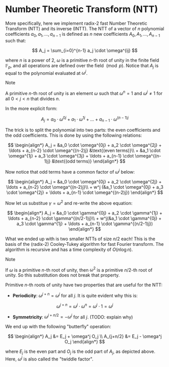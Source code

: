 # Number Theoretic Transform (NTT)

More specifically, here we implement radix-2 fast Number Theoretic Transform (NTT) and its inverse (INTT). The NTT of a vector of $n$ polynomial coefficients $a_0, a_1, \ldots, a_{n-1}$ is defined as $n$ new coefficients $A_0, A_1, \ldots, A_{n-1}$ such that:

$$
A_j = \sum_{i=0}^{n-1}  a_j \cdot \omega^{ij}
$$

where $n$ is a power of 2, $\omega$ is a primitive $n$-th root of unity in the finite field $\mathbb{F}_p$, and all operations are defined over the field $\pmod p$. Notice that $A_j$ is equal to the polynomial evaluated at $\omega^j$.

> [!NOTE]
>
> A primitive $n$-th root of unity is an element $\omega$ such that $\omega^n = 1$ and $\omega^j \ne 1$ for all $0 < j < n$ that divides $n$.

In the more explicit form:

$$
A_j = a_0 \cdot \omega^{0j} + a_1 \cdot \omega^{1j} + \ldots + a_{n-1} \cdot \omega^{(n-1)j}
$$

The trick is to split the polynomial into two parts: the even coefficients and the odd coefficients. This is done by using the following relations:

$$
\begin{align*}
A_j = &a_0 \cdot \omega^{0j} + a_2 \cdot \omega^{2j} + \ldots + a_{n-2} \cdot \omega^{(n-2)j} &\text{(even terms)}\\
    + &a_1 \cdot \omega^{1j} + a_3 \cdot \omega^{3j} + \ldots + a_{n-1} \cdot \omega^{(n-1)j} &\text{(odd terms)}
\end{align*}
$$

Now notice that odd terms have a common factor of $\omega^j$ below:

$$
\begin{align*}
A_j = &a_0 \cdot \omega^{0j} + a_2 \cdot \omega^{2j} + \ldots + a_{n-2} \cdot \omega^{(n-2)j}\\
    + w^j (&a_1 \cdot \omega^{0j} + a_3 \cdot \omega^{2j} + \ldots + a_{n-1} \cdot \omega^{(n-2)j})
\end{align*}
$$

Now let us substitue $\gamma = \omega^2$ and re-write the above equation:

$$
\begin{align*}
A_j = &a_0 \cdot \gamma^{0j} + a_2 \cdot \gamma^{1j} + \ldots + a_{n-2} \cdot \gamma^{(n/2-1)j}\\
    + w^j(&a_1 \cdot \gamma^{0j} + a_3 \cdot \gamma^{1j} + \ldots + a_{n-1} \cdot \gamma^{(n/2-1)j})
\end{align*}
$$

What we ended up with is two smaller NTTs of size $n/2$ each! This is the basis of the (radix-2) Cooley-Tukey algorithm for fast Fourier transform. The algorithm is recursive and has a time complexity of $O(n \log n)$.

> [!NOTE]
>
> If $\omega$ is a primitive $n$-th root of unity, then $\omega^2$ is a primitive $n/2$-th root of unity. So this substitution does not break that property.

Primitive $n$-th roots of unity have two properties that are useful for the NTT:

- **Periodicity**: $\omega^{j + n} = \omega^j$ for all $j$. It is quite evident why this is:

$$
\omega^{j + n} = \omega^j \cdot \omega^n = \omega^j \cdot 1 = \omega^j
$$

- **Symmetricity**: $\omega^{j + n/2} = -\omega^j$ for all $j$. (TODO: explain why)

We end up with the following "butterfly" operation:

$$
\begin{align*}
A_j       &= E_j + \omega^j O_j \\
A_{j+n/2} &= E_j - \omega^j O_j
\end{align*}
$$

where $E_j$ is the even part and $O_j$ is the odd part of $A_j$, as depicted above. Here, $\omega^j$ is also called the "twiddle factor".
